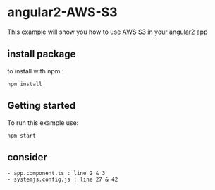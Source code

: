 # angular2-AWS-S3
This example will show you how to use AWS S3 in your angular2 app

## install package

to install with npm :
```
npm install
```


## Getting started

To run this example use:
```
npm start
```

## consider

```
- app.component.ts : line 2 & 3
- systemjs.config.js : line 27 & 42
```
